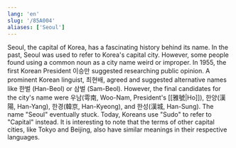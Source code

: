 ```yaml
---
lang: 'en'
slug: '/85A004'
aliases: ['Seoul']
---
```


Seoul, the capital of Korea, has a fascinating history behind its name. In the past, Seoul was used to refer to Korea's capital city. However, some people found using a common noun as a city name weird or improper. In 1955, the first Korean President 이승만 suggested researching public opinion. A prominent Korean linguist, 최현배, agreed and suggested alternative names like 한벌 (Han-Beol) or 삼벌 (Sam-Beol). However, the final candidates for the city's name were 우남(雩南, Woo-Nam, President's [[雅號|Ho]]), 한양(漢陽, Han-Yang), 한경(韓京, Han-Kyeong), and 한성(漢城, Han-Sung). The name "Seoul" eventually stuck. Today, Koreans use "Sudo" to refer to "Capital" instead. It is interesting to note that the terms of other capital cities, like Tokyo and Beijing, also have similar meanings in their respective languages.
